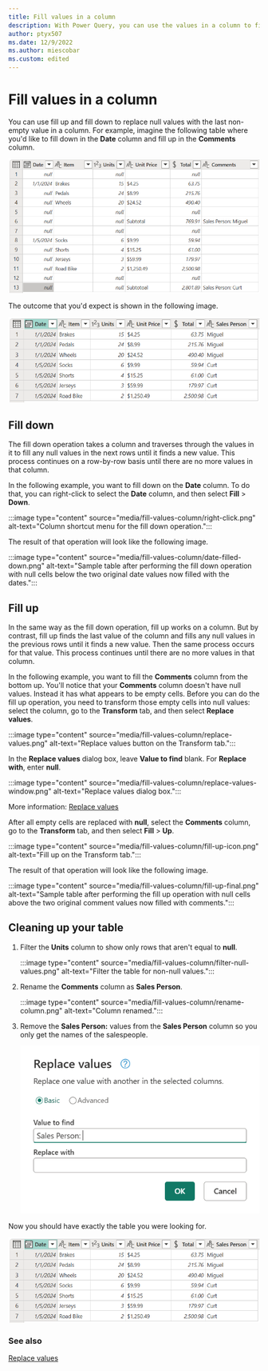 ```yaml
---
title: Fill values in a column
description: With Power Query, you can use the values in a column to fill down or fill up any empty spaces in the column. This article demonstrates how to perform these transformations in Power Query.
author: ptyx507
ms.date: 12/9/2022
ms.author: miescobar
ms.custom: edited
---
```


# Fill values in a column

You can use fill up and fill down to replace null values with the last non-empty value in a column. For example, imagine the following table where you'd like to fill down in the **Date** column and fill up in the **Comments** column.

![Source table with null cells in the Date, Units, and Total columns and empty cells in the Item, Unit Price, and Comments columns.](media/fill-values-column/final-source.png "Source table with null and empty cells")

The outcome that you'd expect is shown in the following image.

![Output table that no longer contains any null or empty cells, and the comment column renamed to Sales Person.](media/fill-values-column/final-table.png "Output table that no longer contains any null or empty cells, and the comment column renamed to Sales Person")

## Fill down

The fill down operation takes a column and traverses through the values in it to fill any null values in the next rows until it finds a new value. This process continues on a row-by-row basis until there are no more values in that column.

In the following example, you want to fill down on the **Date** column. To do that, you can right-click to select the **Date** column, and then select **Fill** > **Down**.

:::image type="content" source="media/fill-values-column/right-click.png" alt-text="Column shortcut menu for the fill down operation.":::

The result of that operation will look like the following image.

:::image type="content" source="media/fill-values-column/date-filled-down.png" alt-text="Sample table after performing the fill down operation with null cells below the two original date values now filled with the dates.":::

## Fill up

In the same way as the fill down operation, fill up works on a column. But by contrast, fill up finds the last value of the column and fills any null values in the previous rows until it finds a new value. Then the same process occurs for that value. This process continues until there are no more values in that column.

In the following example, you want to fill the **Comments** column from the bottom up. You'll notice that your **Comments** column doesn't have null values. Instead it has what appears to be empty cells. Before you can do the fill up operation, you need to transform those empty cells into null values: select the column, go to the **Transform** tab, and then select **Replace values**.

:::image type="content" source="media/fill-values-column/replace-values.png" alt-text="Replace values button on the Transform tab.":::

In the **Replace values** dialog box, leave **Value to find** blank. For **Replace with**, enter **null**.

:::image type="content" source="media/fill-values-column/replace-values-window.png" alt-text="Replace values dialog box.":::

More information: [Replace values](replace-values.md)

After all empty cells are replaced with **null**, select the **Comments** column, go to the **Transform** tab, and then select **Fill** > **Up**.

:::image type="content" source="media/fill-values-column/fill-up-icon.png" alt-text="Fill up on the Transform tab.":::

The result of that operation will look like the following image.

:::image type="content" source="media/fill-values-column/fill-up-final.png" alt-text="Sample table after performing the fill up operation with null cells above the two original comment values now filled with comments.":::

## Cleaning up your table

1. Filter the **Units** column to show only rows that aren't equal to **null**.

   :::image type="content" source="media/fill-values-column/filter-null-values.png" alt-text="Filter the table for non-null values.":::

2. Rename the **Comments** column as **Sales Person**.

   :::image type="content" source="media/fill-values-column/rename-column.png" alt-text="Column renamed.":::

3. Remove the **Sales Person:** values from the **Sales Person** column so you only get the names of the salespeople.

   ![Using the Replace values operation to replace the Sales Person: text string inside Sales Person column with a blank.](media/fill-values-column/replace-sales-person.png "Using the Replace values operation to replace the Sales Person: text string inside Sales Person column with a blank")

Now you should have exactly the table you were looking for.

![Sample output table with the Sales Person: text string removed from each cell of the Sales Person column.](media/fill-values-column/final-table.png "Sample output table with the Sales Person: text string removed from each cell of the Sales Person column")

### See also

[Replace values](replace-values.md)
